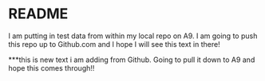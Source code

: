 # README #
I am putting in test data from within my local repo on A9. I am going to push this repo up to Github.com and I hope I will see this text in there!

***this is new text i am adding from Github. Going to pull it down to A9 and hope this comes through!!
